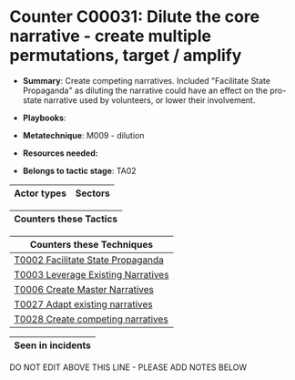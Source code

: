 # Counter C00031: Dilute the core narrative - create multiple permutations, target / amplify

* **Summary**: Create competing narratives. Included "Facilitate State Propaganda" as diluting the narrative could have an effect on the pro-state narrative used by volunteers, or lower their involvement.

* **Playbooks**: 

* **Metatechnique**: M009 - dilution

* **Resources needed:** 

* **Belongs to tactic stage**: TA02


| Actor types | Sectors |
| ----------- | ------- |



| Counters these Tactics |
| ---------------------- |



| Counters these Techniques |
| ------------------------- |
| [T0002 Facilitate State Propaganda](../generated_pages/techniques/T0002.md) |
| [T0003 Leverage Existing Narratives](../generated_pages/techniques/T0003.md) |
| [T0006 Create Master Narratives](../generated_pages/techniques/T0006.md) |
| [T0027 Adapt existing narratives](../generated_pages/techniques/T0027.md) |
| [T0028 Create competing narratives](../generated_pages/techniques/T0028.md) |



| Seen in incidents |
| ----------------- |


DO NOT EDIT ABOVE THIS LINE - PLEASE ADD NOTES BELOW